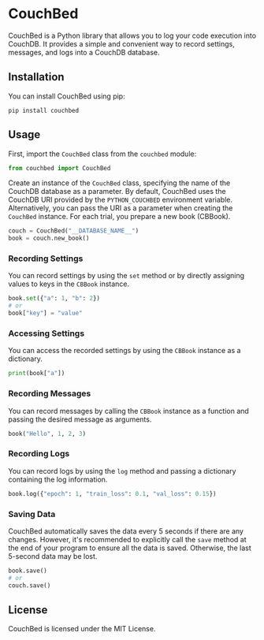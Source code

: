 # CouchBed

CouchBed is a Python library that allows you to log your code execution into CouchDB. It provides a simple and convenient way to record settings, messages, and logs into a CouchDB database.

## Installation

You can install CouchBed using pip:

```shell
pip install couchbed
```

## Usage

First, import the `CouchBed` class from the `couchbed` module:

```python
from couchbed import CouchBed
```

Create an instance of the `CouchBed` class, specifying the name of the CouchDB database as a parameter. By default, CouchBed uses the CouchDB URI provided by the `PYTHON_COUCHBED` environment variable. Alternatively, you can pass the URI as a parameter when creating the `CouchBed` instance. For each trial, you prepare a new book (CBBook).

```python
couch = CouchBed("__DATABASE_NAME__")
book = couch.new_book()
```

### Recording Settings

You can record settings by using the `set` method or by directly assigning values to keys in the `CBBook` instance.

```python
book.set({"a": 1, "b": 2})
# or
book["key"] = "value"
```

### Accessing Settings

You can access the recorded settings by using the `CBBook` instance as a dictionary.

```python
print(book["a"])
```

### Recording Messages

You can record messages by calling the `CBBook` instance as a function and passing the desired message as arguments.

```python
book("Hello", 1, 2, 3)
```

### Recording Logs

You can record logs by using the `log` method and passing a dictionary containing the log information.

```python
book.log({"epoch": 1, "train_loss": 0.1, "val_loss": 0.15})
```

### Saving Data

CouchBed automatically saves the data every 5 seconds if there are any changes. However, it's recommended to explicitly call the `save` method at the end of your program to ensure all the data is saved. Otherwise, the last 5-second data may be lost.

```python
book.save()
# or
couch.save()
```

## License

CouchBed is licensed under the MIT License.
